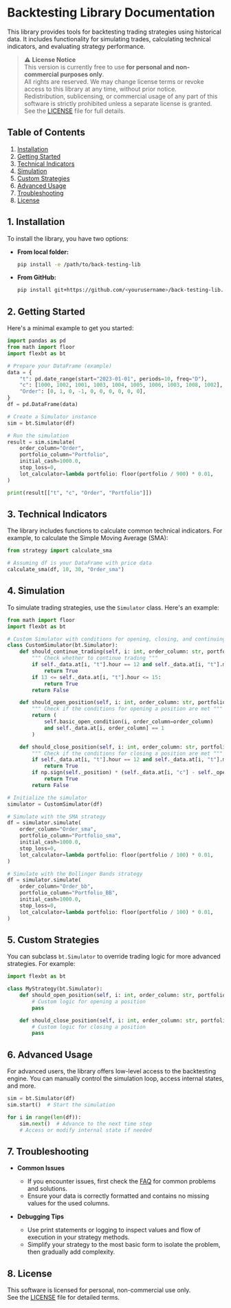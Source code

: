 # Backtesting Library Documentation

This library provides tools for backtesting trading strategies using historical data. It includes functionality for simulating trades, calculating technical indicators, and evaluating strategy performance.

> ⚠️ **License Notice**  
> This version is currently free to use **for personal and non-commercial purposes only**.  
> All rights are reserved. We may change license terms or revoke access to this library at any time, without prior notice.  
> Redistribution, sublicensing, or commercial usage of any part of this software is strictly prohibited unless a separate license is granted.  
> See the [LICENSE](LICENSE) file for full details.

## Table of Contents

1. [Installation](#installation)
2. [Getting Started](#getting-started)
3. [Technical Indicators](#technical-indicators)
4. [Simulation](#simulation)
5. [Custom Strategies](#custom-strategies)
6. [Advanced Usage](#advanced-usage)
7. [Troubleshooting](#troubleshooting)
8. [License](#license)

<a name="installation"></a>
## 1. Installation

To install the library, you have two options:

- **From local folder:**
  ```sh
  pip install -e /path/to/back-testing-lib
  ```
- **From GitHub:**
  ```sh
  pip install git+https://github.com/<yourusername>/back-testing-lib.git
  ```

<a name="getting-started"></a>
## 2. Getting Started

Here's a minimal example to get you started:

```python
import pandas as pd
from math import floor
import flexbt as bt

# Prepare your DataFrame (example)
data = {
    "t": pd.date_range(start="2023-01-01", periods=10, freq="D"),
    "c": [1000, 1002, 1001, 1003, 1004, 1005, 1006, 1003, 1008, 1002],
    "Order": [0, 1, 0, -1, 0, 0, 0, 0, 0, 0],
}
df = pd.DataFrame(data)

# Create a Simulator instance
sim = bt.Simulator(df)

# Run the simulation
result = sim.simulate(
    order_column="Order",
    portfolio_column="Portfolio",
    initial_cash=1000.0,
    stop_loss=0,
    lot_calculator=lambda portfolio: floor(portfolio / 900) * 0.01,
)

print(result[["t", "c", "Order", "Portfolio"]])
```

<a name="technical-indicators"></a>
## 3. Technical Indicators

The library includes functions to calculate common technical indicators. For example, to calculate the Simple Moving Average (SMA):

```python
from strategy import calculate_sma

# Assuming df is your DataFrame with price data
calculate_sma(df, 10, 30, "Order_sma")
```

<a name="simulation"></a>
## 4. Simulation

To simulate trading strategies, use the `Simulator` class. Here's an example:

```python
from math import floor
import flexbt as bt

# Custom Simulator with conditions for opening, closing, and continuing trades
class CustomSimulator(bt.Simulator):
    def should_continue_trading(self, i: int, order_column: str, portfolio_column: str) -> bool:
        """ Check whether to continue trading """
        if self._data.at[i, "t"].hour == 12 and self._data.at[i, "t"].minute >= 15:
            return True
        if 13 <= self._data.at[i, "t"].hour <= 15:
            return True
        return False

    def should_open_position(self, i: int, order_column: str, portfolio_column: str) -> bool:
        """ Check if the conditions for opening a position are met """
        return (
            self.basic_open_condition(i, order_column=order_column)
            and self._data.at[i, order_column] == 1
        )

    def should_close_position(self, i: int, order_column: str, portfolio_column: str) -> bool:
        """ Check if the conditions for closing a position are met """
        if self._data.at[i, "t"].hour == 12 and self._data.at[i, "t"].minute == 10:
            return True
        if np.sign(self._position) * (self._data.at[i, "c"] - self._open_price) >= 5:
            return True
        return False

# Initialize the simulator
simulator = CustomSimulator(df)

# Simulate with the SMA strategy
df = simulator.simulate(
    order_column="Order_sma",
    portfolio_column="Portfolio_sma",
    initial_cash=1000.0,
    stop_loss=0,
    lot_calculator=lambda portfolio: floor(portfolio / 100) * 0.01,
)

# Simulate with the Bollinger Bands strategy
df = simulator.simulate(
    order_column="Order_bb",
    portfolio_column="Portfolio_BB",
    initial_cash=1000.0,
    stop_loss=0,
    lot_calculator=lambda portfolio: floor(portfolio / 100) * 0.01,
)
```

<a name="custom-strategies"></a>
## 5. Custom Strategies

You can subclass `bt.Simulator` to override trading logic for more advanced strategies. For example:

```python
import flexbt as bt

class MyStrategy(bt.Simulator):
    def should_open_position(self, i: int, order_column: str, portfolio_column: str) -> bool:
        # Custom logic for opening a position
        pass

    def should_close_position(self, i: int, order_column: str, portfolio_column: str) -> bool:
        # Custom logic for closing a position
        pass
```

<a name="advanced-usage"></a>
## 6. Advanced Usage

For advanced users, the library offers low-level access to the backtesting engine. You can manually control the simulation loop, access internal states, and more.

```python
sim = bt.Simulator(df)
sim.start()  # Start the simulation

for i in range(len(df)):
    sim.next()  # Advance to the next time step
    # Access or modify internal state if needed
```

<a name="troubleshooting"></a>
## 7. Troubleshooting

- **Common Issues**
  - If you encounter issues, first check the [FAQ](faq.md) for common problems and solutions.
  - Ensure your data is correctly formatted and contains no missing values for the used columns.

- **Debugging Tips**
  - Use print statements or logging to inspect values and flow of execution in your strategy methods.
  - Simplify your strategy to the most basic form to isolate the problem, then gradually add complexity.

<a name="license"></a>
## 8. License

This software is licensed for personal, non-commercial use only.  
See the [LICENSE](LICENSE) file for detailed terms.
